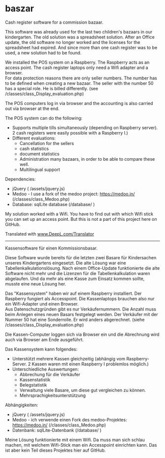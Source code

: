 # baszar
Cash register software for a commission bazaar. 

This software was already used for the last two children's bazaars in our kindergarten. The old solution was a spreadsheet solution. After an Office update, the old software no longer worked and the licenses for the spreadsheet had expired. 
And since more than one cash register was to be used, a new solution had to be found. 

We installed the POS system on a Raspberry. The Raspberry acts as an access point. The cash register laptops only need a Wifi adapter and a browser.  
For data protection reasons there are only seller numbers. The number has to be defined when creating a new bazaar. The seller with the number 50 has a special role. He is billed differently. (see /classes/class_Display_evaluation.php) 

The POS computers log in via browser and the accounting is also carried out via browser at the end. 

The POS system can do the following: 
- Supports multiple tills simultaneously (depending on Raspberry server). 2 cash registers were easily possible with a Raspberry I.)  
- Different evaluations: 
   - Cancellation for the sellers
   - cash statistics
   - document statistics
   - Administration many bazaars, in order to be able to compare these well. 
   - Multilingual support
   
Dependencies:
- jQuery ( /assets/jquery.js)
- Medoo - I use a fork of the medoo project: https://medoo.in/ (/classes/class_Medoo.php)
- Database: sqlLite database (/database/ )

My solution worked with a Wifi. You have to find out with which Wifi stick you can set up an access point. But this is not a part of this project here on GitHub. 



Translated with www.DeepL.com/Translator

---
Kassensoftware für einen Kommissionsbasar. 

Diese Software wurde bereits für die letzten zwei Basare für Kindersachen unseres Kindergartens eingesetzt. Die alte Lösung war eine Tabellenkalkulationslösung. Nach einem Office-Update funktionierte die alte Software nicht mehr und die Lizenzen für die Tabellenkalkulation waren abgelaufen. 
Und da mehr als eine Kasse zum Einsatz kommen sollte, musste eine neue Lösung her. 

Das "Kassensystem" haben wir auf einem Raspberry installiert. Der Raspberry fungiert als Accesspoint. Die Kassenlaptops brauchen also nur ein Wifi-Adapter und einen Browser.  
Aus Datenschutzgründen gibt es nur Verkäufernummern. Die Anzahl muss beim Anlegen eines neuen Basars festgelegt werden. Der Verkäufer mit der Nummer 50 hat eine Sonderrolle. Er wird anders abgerechnet. (siehe /classes/class_Display_evaluation.php) 

Die Kassen-Computer loggen sich via Browser ein und die Abrechnung wird auch via Browser am Ende ausgeführt. 

Das Kassensystem kann folgendes: 
- Unterstützt mehrere Kassen gleichzeitig (abhängig vom Raspberry-Server. 2 Kassen waren mit einen Raspberry I problemlos möglich.)  
- Unterschiedliche Auswertungen: 
   - Abbrechung für die Verkäufer
   - Kassenstatistik
   - Belegstatistik
   - Verwaltung viele Basare, um diese gut vergleichen zu können. 
   - Mehrsprachigkeitsunterstützung
   
Abhängigkeiten: 
- jQuery ( /assets/jquery.js)
- Medoo - ich verwende einen Fork des medoo-Projektes: https://medoo.in/  (/classes/class_Medoo.php)
- Datenbank: sqlLite-Datenbank (/database/ )

Meine Lösung funktionierte mit einem Wifi. Da muss man sich schlau machen, mit welchem Wifi-Stick man ein Accesspoint einrichten kann. Das ist aber kein Teil dieses Projektes hier auf GitHub. 

